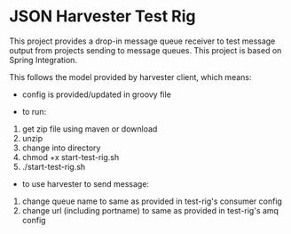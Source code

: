 JSON Harvester Test Rig
================================================================================
This project provides a drop-in message queue receiver to test message output from projects sending to message queues. This project is based on Spring Integration.

This follows the model provided by harvester client, which means:
- config is provided/updated in groovy file

-  to run:
1. get zip file using maven or download
2. unzip
3. change into directory
4. chmod +x start-test-rig.sh
5. ./start-test-rig.sh

- to use harvester to send message:
1. change queue name to same as provided in test-rig's consumer config
2. change url (including portname) to same as provided in test-rig's amq config
